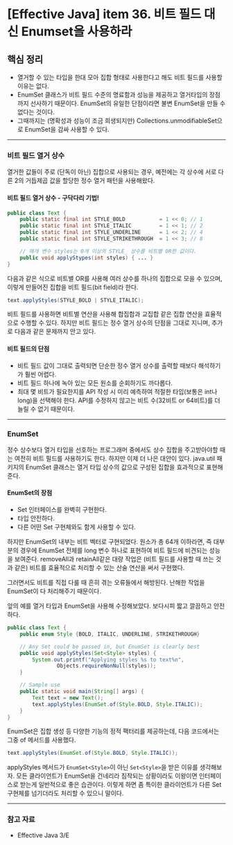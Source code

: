 # [Effective Java] item 36. 비트 필드 대신 Enumset을 사용하라

## 핵심 정리
- 열거할 수 있는 타입을 한대 모아 집합 형태로 사용한다고 해도 비트 필드를 사용할 이유는 없다.
- EnumSet 클래스가 비트 필드 수준의 명료함과 성능을 제공하고 열거타입의 장점까지 선사하기 때문이다. EnumSet의 유일한 단점이라면 불변 EnumSet을 만들 수 없다는 것이다.
- 그때까지는 (명확성과 성능이 조금 희생되지만) Collections.unmodifiableSet으로 EnumSet을 감싸 사용할 수 있다.

---

### 비트 필드 열거 상수
열거한 값들이 주로 (단독이 아닌) 집합으로 사용되는 경우, 예전에는 각 상수에 서로 다른 2의 거듭제곱 값을 할당한 정수 열거 패턴을 사용해왔다.

#### 비트 필드 열거 상수 - 구닥다리 기법!
```java
public class Text {
    public static final int STYLE_BOLD           = 1 << 0; // 1
    public static final int STYLE_ITALIC         = 1 << 1; // 2
    public static final int STYLE_UNDERLINE      = 1 << 2; // 4
    public static final int STYLE_STRIKETHROUGH  = 1 << 3; // 8

    // 매개 변수 styles는 0개 이상의 STYLE_ 상수를 비트별 OR한 값이다.
    public void applyStypes(int styles) { ... }
}
```

다음과 같은 식으로 비트별 OR를 사용해 여러 상수를 하나의 집합으로 모을 수 있으며, 이렇게 만들어진 집합을 비트 필드(bit field)라 한다.

```java
text.applyStyles(STYLE_BOLD | STYLE_ITALIC);
```

비트 필드를 사용하면 비트별 연산을 사용해 합집합과 교집합 같은 집합 연산을 효율적으로 수행할 수 있다. 하지만 비트 필드는 정수 열거 상수의 단점을 그대로 지니며, 추가로 다음과 같은 문제까지 안고 있다.

#### 비트 필드의 단점
- 비트 필드 값이 그대로 출력되면 단순한 정수 열거 상수를 출력할 때보다 해석하기가 훨씬 어렵다. 
- 비트 필드 하나에 녹아 있는 모든 원소를 순회하기도 까다롭다. 
- 최대 몇 비트가 필요한지를 API 작성 시 미리 예측하여 적절한 타입(보통은 int나 long)을 선택해야 한다. API를 수정하지 않고는 비트 수(32비트 or 64비트)를 더 늘릴 수 없기 때문이다.

---

### EnumSet
정수 상수보다 열거 타입을 선호하는 프로그래머 중에서도 상수 집합을 주고받아야할 때는 여전히 비트 필드를 사용하기도 한다. 하지만 이제 더 나은 대안이 있다. java.util 패키지의 EnumSet 클래스는 열거 타입 상수의 값으로 구성된 집합을 효과적으로 표현해준다. 

#### EnumSet의 장점
- Set 인터페이스를 완벽히 구현한다.
- 타입 안전하다.
- 다른 어떤 Set 구현체와도 함게 사용할 수 있다.

하지만 EnumSet의 내부는 비트 벡터로 구현되었다. 원소가 총 64개 이하라면, 즉 대부분의 경우에 EnumSet 전체를 long 변수 하나로 표현하여 비트 필드에 비견되는 성능을 보여준다. removeAll과 retainAll같은 대량 작업은 (비트 필드를 사용할 때 쓰는 것과 같은) 비트를 효율적으로 처리할 수 있는 산술 연산을 써서 구현했다.

그러면서도 비트를 직접 다룰 때 흔히 겪는 오류들에서 해방된다. 난해한 작업을 EnumSet이 다 처리해주기 때문이다.

앞의 예를 열거 타입과 EnumSet을 사용해 수정해보았다. 보다시피 짧고 깔끔하고 안전하다.

```java
public class Text {
    public enum Style {BOLD, ITALIC, UNDERLINE, STRIKETHROUGH}

    // Any Set could be passed in, but EnumSet is clearly best
    public void applyStyles(Set<Style> styles) {
        System.out.printf("Applying styles %s to text%n",
                Objects.requireNonNull(styles));
    }

    // Sample use
    public static void main(String[] args) {
        Text text = new Text();
        text.applyStyles(EnumSet.of(Style.BOLD, Style.ITALIC));
    }
}
```

EnumSet은 집합 생성 등 다양한 기능의 정적 팩터리를 제공하는데, 다음 코드에서는 그중 of 메서드를 사용했다.
```java
text.applyStyles(EnumSet.of(Style.BOLD, Style.ITALIC));
```

applyStyles 메서드가 `EnumSet<Style>`이 아닌 `Set<Style>`을 받은 이유를 생각해보자. 모든 클라이언트가 EnumSet을 건네리라 짐작되는 상황이라도 이왕이면 인터페이스로 받는게 일반적으로 좋은 습관이다. 이렇게 하면 좀 특이한 클라이언트가 다른 Set 구현체를 넘기더라도 처리할 수 있으니 말이다.

---

### 참고 자료
- Effective Java 3/E